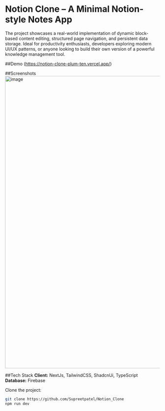 # Notion Clone – A Minimal Notion-style Notes App
The project showcases a real-world implementation of dynamic block-based content editing, structured page navigation, and persistent data storage. Ideal for productivity enthusiasts, developers exploring modern UI/UX patterns, or anyone looking to build their own version of a powerful knowledge management tool.

##Demo
(https://notion-clone-plum-ten.vercel.app/)

##Screenshots
<img width="948" alt="image" src="https://github.com/user-attachments/assets/3e8b86be-8dc2-485e-9c2e-b83c13a4d7a6" />

##Tech Stack
**Client:** NextJs, TailwindCSS, ShadcnUi, TypeScript 
**Database:** Firebase

Clone the project: 
```bash
git clone https://github.com/Supreetpatel/Notion_Clone
npm run dev

